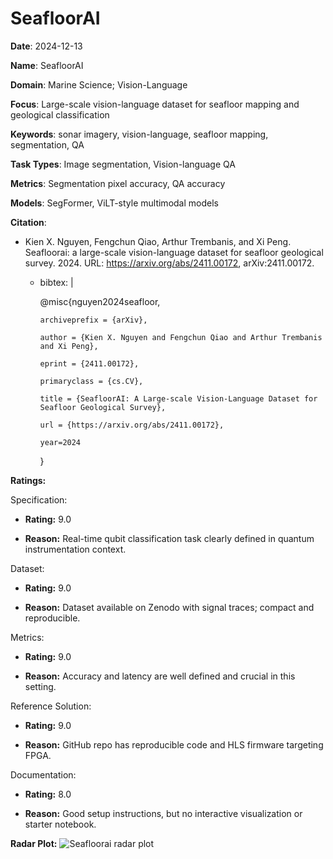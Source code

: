 # SeafloorAI


**Date**: 2024-12-13


**Name**: SeafloorAI


**Domain**: Marine Science; Vision-Language


**Focus**: Large-scale vision-language dataset for seafloor mapping and geological classification


**Keywords**: sonar imagery, vision-language, seafloor mapping, segmentation, QA


**Task Types**: Image segmentation, Vision-language QA


**Metrics**: Segmentation pixel accuracy, QA accuracy


**Models**: SegFormer, ViLT-style multimodal models


**Citation**:


- Kien X. Nguyen, Fengchun Qiao, Arthur Trembanis, and Xi Peng. Seafloorai: a large-scale vision-language dataset for seafloor geological survey. 2024. URL: https://arxiv.org/abs/2411.00172, arXiv:2411.00172.

  - bibtex: |

      @misc{nguyen2024seafloor,

        archiveprefix = {arXiv},

        author = {Kien X. Nguyen and Fengchun Qiao and Arthur Trembanis and Xi Peng},

        eprint = {2411.00172},

        primaryclass = {cs.CV},

        title = {SeafloorAI: A Large-scale Vision-Language Dataset for Seafloor Geological Survey},

        url = {https://arxiv.org/abs/2411.00172},

        year=2024

      }



**Ratings:**


Specification:


  - **Rating:** 9.0


  - **Reason:** Real-time qubit classification task clearly defined in quantum instrumentation context. 


Dataset:


  - **Rating:** 9.0


  - **Reason:** Dataset available on Zenodo with signal traces; compact and reproducible. 


Metrics:


  - **Rating:** 9.0


  - **Reason:** Accuracy and latency are well defined and crucial in this setting. 


Reference Solution:


  - **Rating:** 9.0


  - **Reason:** GitHub repo has reproducible code and HLS firmware targeting FPGA. 


Documentation:


  - **Rating:** 8.0


  - **Reason:** Good setup instructions, but no interactive visualization or starter notebook. 


**Radar Plot:**
 ![Seafloorai radar plot](../../tex/images/seafloorai_radar.png)